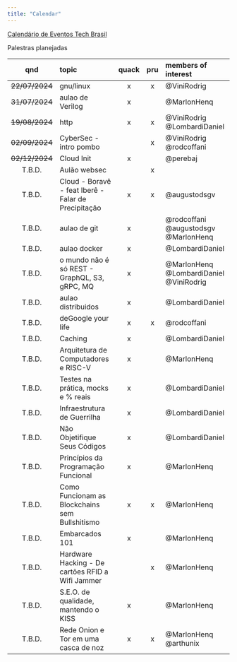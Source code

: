 ```yaml
---
title: "Calendar"
---
```


[Calendário de Eventos Tech Brasil](https://github.com/Abacatinhos/eventos-tech-brasil)

Palestras planejadas

|      qnd       | topic                                               | quack | pru | members of interest                     |
| :------------: | :-------------------------------------------------- | :---: | :-: | :-------------------------------------- |
| ~~22/07/2024~~ | gnu/linux                                           |   x   |  x  | @ViniRodrig                             |
| ~~31/07/2024~~ | aulao de Verilog                                    |   x   |     | @MarlonHenq                             |
| ~~19/08/2024~~ | http                                                |   x   |  x  | @ViniRodrig @LombardiDaniel             |
| ~~02/09/2024~~ | CyberSec - intro pombo                              |       |  x  | @ViniRodrig @rodcoffani                 |
| ~~02/12/2024~~ | Cloud Init                                          |   x   |     | @perebaj                                |
|     T.B.D.     | Aulão websec                                        |       |  x  |                                         |
|     T.B.D.     | Cloud - Boravê - feat Iberê - Falar de Precipitação |   x   |  x  | @augustodsgv                            |
|     T.B.D.     | aulao de git                                        |   x   |     | @rodcoffani @augustodsgv @MarlonHenq    |
|     T.B.D.     | aulao docker                                        |   x   |     | @LombardiDaniel                         |
|     T.B.D.     | o mundo não é só REST - GraphQL, S3, gRPC, MQ       |   x   |     | @MarlonHenq @LombardiDaniel @ViniRodrig |
|     T.B.D.     | aulao distribuidos                                  |   x   |     | @LombardiDaniel                         |
|     T.B.D.     | deGoogle your life                                  |   x   |  x  | @rodcoffani                             |
|     T.B.D.     | Caching                                             |   x   |     | @LombardiDaniel                         |
|     T.B.D.     | Arquitetura de Computadores e RISC-V                |   x   |     | @MarlonHenq                             |
|     T.B.D.     | Testes na prática, mocks e % reais                  |   x   |     | @LombardiDaniel                         |
|     T.B.D.     | Infraestrutura de Guerrilha                         |   x   |     | @LombardiDaniel                         |
|     T.B.D.     | Não Objetifique Seus Códigos                        |   x   |     | @LombardiDaniel                         |
|     T.B.D.     | Princípios da Programação Funcional                 |   x   |     | @MarlonHenq                             |
|     T.B.D.     | Como Funcionam as Blockchains sem Bullshitismo      |   x   |  x  | @MarlonHenq                             |
|     T.B.D.     | Embarcados 101                                      |   x   |     | @MarlonHenq                             |
|     T.B.D.     | Hardware Hacking - De cartões RFID a Wifi Jammer    |       |  x  | @MarlonHenq                             |
|     T.B.D.     | S.E.O. de qualidade, mantendo o KISS                |   x   |     | @MarlonHenq                             |
|     T.B.D.     | Rede Onion e Tor em uma casca de noz                |   x   |  x  | @MarlonHenq @arthunix                   |
